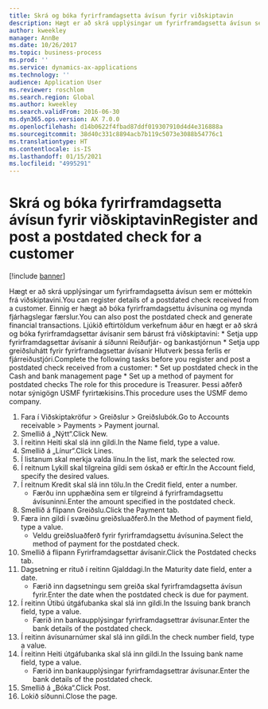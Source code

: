 ```yaml
---
title: Skrá og bóka fyrirframdagsetta ávísun fyrir viðskiptavin
description: Hægt er að skrá upplýsingar um fyrirframdagsetta ávísun sem er móttekin frá viðskiptavini.
author: kweekley
manager: AnnBe
ms.date: 10/26/2017
ms.topic: business-process
ms.prod: ''
ms.service: dynamics-ax-applications
ms.technology: ''
audience: Application User
ms.reviewer: roschlom
ms.search.region: Global
ms.author: kweekley
ms.search.validFrom: 2016-06-30
ms.dyn365.ops.version: AX 7.0.0
ms.openlocfilehash: d14b0622f4fbad87ddf019307910d4d4e316888a
ms.sourcegitcommit: 38d40c331c8894acb7b119c5073e3088b54776c1
ms.translationtype: HT
ms.contentlocale: is-IS
ms.lasthandoff: 01/15/2021
ms.locfileid: "4995291"
---
```

# <a name="register-and-post-a-postdated-check-for-a-customer"></a><span data-ttu-id="86f49-103">Skrá og bóka fyrirframdagsetta ávísun fyrir viðskiptavin</span><span class="sxs-lookup"><span data-stu-id="86f49-103">Register and post a postdated check for a customer</span></span>

[!include [banner](../../includes/banner.md)]

<span data-ttu-id="86f49-104">Hægt er að skrá upplýsingar um fyrirframdagsetta ávísun sem er móttekin frá viðskiptavini.</span><span class="sxs-lookup"><span data-stu-id="86f49-104">You can register details of a postdated check received from a customer.</span></span> <span data-ttu-id="86f49-105">Einnig er hægt að bóka fyrirframdagsettu ávísunina og mynda fjárhagslegar færslur.</span><span class="sxs-lookup"><span data-stu-id="86f49-105">You can also post the postdated check and generate financial transactions.</span></span>   <span data-ttu-id="86f49-106">Ljúkið eftirtöldum verkefnum áður en hægt er að skrá og bóka fyrirframdagsettar ávísanir sem bárust frá viðskiptavini: \* Setja upp fyrirframdagsettar ávísanir á síðunni Reiðufjár- og bankastjórnun \* Setja upp greiðsluhátt fyrir fyrirframdagsettar ávísanir   Hlutverk þessa ferlis er fjárreiðustjóri.</span><span class="sxs-lookup"><span data-stu-id="86f49-106">Complete the following tasks before you register and post a postdated check received from a customer:   \* Set up postdated check in the Cash and bank management page \* Set up a method of payment for postdated checks   The role for this procedure is Treasurer.</span></span> <span data-ttu-id="86f49-107">Þessi aðferð notar sýnigögn USMF fyrirtækisins.</span><span class="sxs-lookup"><span data-stu-id="86f49-107">This procedure uses the USMF demo company.</span></span>

1. <span data-ttu-id="86f49-108">Fara í Viðskiptakröfur > Greiðslur > Greiðslubók.</span><span class="sxs-lookup"><span data-stu-id="86f49-108">Go to Accounts receivable > Payments > Payment journal.</span></span>
2. <span data-ttu-id="86f49-109">Smellið á „Nýtt“.</span><span class="sxs-lookup"><span data-stu-id="86f49-109">Click New.</span></span>
3. <span data-ttu-id="86f49-110">Í reitinn Heiti skal slá inn gildi.</span><span class="sxs-lookup"><span data-stu-id="86f49-110">In the Name field, type a value.</span></span>
4. <span data-ttu-id="86f49-111">Smellið á „Línur“.</span><span class="sxs-lookup"><span data-stu-id="86f49-111">Click Lines.</span></span>
5. <span data-ttu-id="86f49-112">Í listanum skal merkja valda línu.</span><span class="sxs-lookup"><span data-stu-id="86f49-112">In the list, mark the selected row.</span></span>
6. <span data-ttu-id="86f49-113">Í reitnum Lykill skal tilgreina gildi sem óskað er eftir.</span><span class="sxs-lookup"><span data-stu-id="86f49-113">In the Account field, specify the desired values.</span></span>
7. <span data-ttu-id="86f49-114">Í reitnum Kredit skal slá inn tölu.</span><span class="sxs-lookup"><span data-stu-id="86f49-114">In the Credit field, enter a number.</span></span>
    * <span data-ttu-id="86f49-115">Færðu inn upphæðina sem er tilgreind á fyrirframdagsettu ávísuninni.</span><span class="sxs-lookup"><span data-stu-id="86f49-115">Enter the amount specified in the postdated check.</span></span>  
8. <span data-ttu-id="86f49-116">Smellið á flipann Greiðslu.</span><span class="sxs-lookup"><span data-stu-id="86f49-116">Click the Payment tab.</span></span>
9. <span data-ttu-id="86f49-117">Færa inn gildi í svæðinu greiðsluaðferð.</span><span class="sxs-lookup"><span data-stu-id="86f49-117">In the Method of payment field, type a value.</span></span>
    * <span data-ttu-id="86f49-118">Veldu greiðsluaðferð fyrir fyrirframdagsettu ávísunina.</span><span class="sxs-lookup"><span data-stu-id="86f49-118">Select the method of payment for the postdated check.</span></span>  
10. <span data-ttu-id="86f49-119">Smellið á flipann Fyrirframdagsettar ávísanir.</span><span class="sxs-lookup"><span data-stu-id="86f49-119">Click the Postdated checks tab.</span></span>
11. <span data-ttu-id="86f49-120">Dagsetning er rituð í reitinn Gjalddagi.</span><span class="sxs-lookup"><span data-stu-id="86f49-120">In the Maturity date field, enter a date.</span></span>
    * <span data-ttu-id="86f49-121">Færið inn dagsetningu sem greiða skal fyrirframdagsetta ávísun fyrir.</span><span class="sxs-lookup"><span data-stu-id="86f49-121">Enter the date when the postdated check is due for payment.</span></span>  
12. <span data-ttu-id="86f49-122">Í reitinn Útibú útgáfubanka skal slá inn gildi.</span><span class="sxs-lookup"><span data-stu-id="86f49-122">In the Issuing bank branch field, type a value.</span></span>
    * <span data-ttu-id="86f49-123">Færið inn bankaupplýsingar fyrirframdagsettrar ávísunar.</span><span class="sxs-lookup"><span data-stu-id="86f49-123">Enter the bank details of the postdated check.</span></span>  
13. <span data-ttu-id="86f49-124">Í reitinn ávísunarnúmer skal slá inn gildi.</span><span class="sxs-lookup"><span data-stu-id="86f49-124">In the check number field, type a value.</span></span>
14. <span data-ttu-id="86f49-125">Í reitinn Heiti útgáfubanka skal slá inn gildi.</span><span class="sxs-lookup"><span data-stu-id="86f49-125">In the Issuing bank name field, type a value.</span></span>
    * <span data-ttu-id="86f49-126">Færið inn bankaupplýsingar fyrirframdagsettrar ávísunar.</span><span class="sxs-lookup"><span data-stu-id="86f49-126">Enter the bank details of the postdated check.</span></span>  
15. <span data-ttu-id="86f49-127">Smellið á „Bóka“.</span><span class="sxs-lookup"><span data-stu-id="86f49-127">Click Post.</span></span>
16. <span data-ttu-id="86f49-128">Lokið síðunni.</span><span class="sxs-lookup"><span data-stu-id="86f49-128">Close the page.</span></span>

